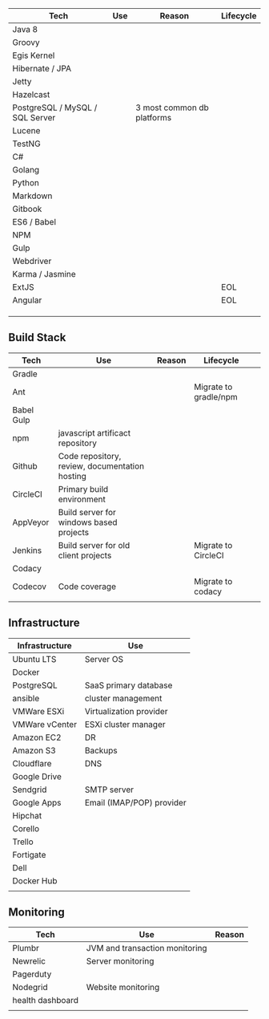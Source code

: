 | Tech                            | Use  | Reason                     | Lifecycle |
| ------------------------------- | ---- | -------------------------- | --------- |
| Java 8                          |      |                            |           |
| Groovy                          |      |                            |           |
| Egis Kernel                     |      |                            |           |
| Hibernate / JPA                 |      |                            |           |
| Jetty                           |      |                            |           |
| Hazelcast                       |      |                            |           |
| PostgreSQL / MySQL / SQL Server |      | 3 most common db platforms |           |
| Lucene                          |      |                            |           |
| TestNG                          |      |                            |           |
| C#                              |      |                            |           |
| Golang                          |      |                            |           |
| Python                          |      |                            |           |
| Markdown                        |      |                            |           |
| Gitbook                         |      |                            |           |
| ES6 / Babel                     |      |                            |           |
| NPM                             |      |                            |           |
| Gulp                            |      |                            |           |
| Webdriver                       |      |                            |           |
| Karma / Jasmine                 |      |                            |           |
| ExtJS                           |      |                            | EOL       |
| Angular                         |      |                            | EOL       |
|                                 |      |                            |           |
|                                 |      |                            |           |
|                                 |      |                            |           |



## Build Stack

| Tech       | Use                                      | Reason | Lifecycle             |      |
| ---------- | ---------------------------------------- | ------ | --------------------- | ---- |
| Gradle     |                                          |        |                       |      |
| Ant        |                                          |        | Migrate to gradle/npm |      |
| Babel Gulp |                                          |        |                       |      |
| npm        | javascript artificact repository         |        |                       |      |
| Github     | Code repository, review, documentation hosting |        |                       |      |
| CircleCI   | Primary build environment                |        |                       |      |
| AppVeyor   | Build server for windows based projects  |        |                       |      |
| Jenkins    | Build server for old client projects     |        | Migrate to CircleCI   |      |
| Codacy     |                                          |        |                       |      |
| Codecov    | Code coverage                            |        | Migrate to codacy     |      |
|            |                                          |        |                       |      |



## Infrastructure



| Infrastructure | Use                       |
| -------------- | ------------------------- |
| Ubuntu LTS     | Server OS                 |
| Docker         |                           |
| PostgreSQL     | SaaS primary database     |
| ansible        | cluster management        |
| VMWare ESXi    | Virtualization provider   |
| VMWare vCenter | ESXi cluster manager      |
| Amazon EC2     | DR                        |
| Amazon S3      | Backups                   |
| Cloudflare     | DNS                       |
| Google Drive   |                           |
| Sendgrid       | SMTP server               |
| Google Apps    | Email (IMAP/POP) provider |
| Hipchat        |                           |
| Corello        |                           |
| Trello         |                           |
| Fortigate      |                           |
| Dell           |                           |
| Docker Hub     |                           |
|                |                           |



## Monitoring

| Tech             | Use                            | Reason |
| ---------------- | ------------------------------ | ------ |
| Plumbr           | JVM and transaction monitoring |        |
| Newrelic         | Server monitoring              |        |
| Pagerduty        |                                |        |
| Nodegrid         | Website monitoring             |        |
| health dashboard |                                |        |
|                  |                                |        |

